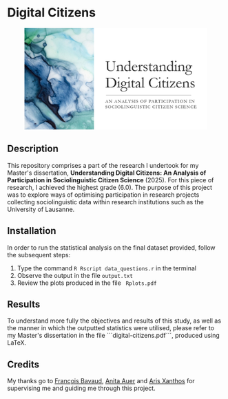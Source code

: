 # Digital Citizens

<figure>
    <img alt="header" width="1000vw" src="Assets/header.png"/>
</figure>

## Description

This repository comprises a part of the research I undertook for my Master's dissertation, **Understanding Digital Citizens: An Analysis of Participation in Sociolinguistic Citizen Science** (2025). For this piece of research, I achieved the highest grade (6.0). The purpose of this project was to explore ways of optimising participation in research projects collecting sociolinguistic data within research institutions such as the University of Lausanne.

## Installation

In order to run the statistical analysis on the final dataset provided, follow the subsequent steps:

1. Type the command ```R
Rscript data_questions.r``` in the terminal
2. Observe the output in the file ```output.txt```
3. Review the plots produced in the file ```
Rplots.pdf```

## Results

To understand more fully the objectives and results of this study, as well as the manner in which the outputted statistics were utilised, please refer to my Master's dissertation in the file ```digital-citizens.pdf´´´, produced using LaTeX.

## Credits

My thanks go to [François Bavaud](https://www.unil.ch/lettres/fr/home/menuinst/faculte/enseignant-e-s-et-chercheur-euse-s.html?url_params=-v_faculte=30-v_unite=278-v_personne=3052-mode=fiche&pubsIdParam=dbaeb22e3c5d42b198169a2983a6c4f8), [Anita Auer](https://www.unil.ch/lettres/fr/home/menuinst/faculte/enseignant-e-s-et-chercheur-euse-s.html?url_params=-v_faculte=30-v_unite=53-v_personne=1152514-mode=fiche&pubsIdParam=dbaeb22e3c5d42b198169a2983a6c4f8) and [Aris Xanthos](https://www.unil.ch/lettres/fr/home/menuinst/faculte/enseignant-e-s-et-chercheur-euse-s.html?url_params=-v_faculte=30-v_unite=278-v_personne=11252-mode=fiche&pubsIdParam=dbaeb22e3c5d42b198169a2983a6c4f8) for supervising me and guiding me through this project.

